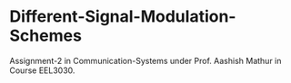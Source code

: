 # Different-Signal-Modulation-Schemes
Assignment-2 in Communication-Systems under Prof. Aashish Mathur in Course EEL3030.
